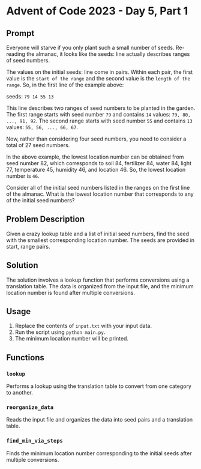 # Advent of Code 2023 - Day 5, Part 1

## Prompt

Everyone will starve if you only plant such a small number of seeds. Re-reading the almanac, it looks like the seeds: line actually describes ranges of seed numbers.

The values on the initial seeds: line come in pairs. Within each pair, the first value is the `start of the range` and the second value is the `length of the range`. So, in the first line of the example above:

seeds: `79 14 55 13`

This line describes two ranges of seed numbers to be planted in the garden. The first range starts with seed number `79` and contains `14` values: `79, 80, ..., 91, 92`. The second range starts with seed number `55` and contains `13` values: `55, 56, ..., 66, 67`.

Now, rather than considering four seed numbers, you need to consider a total of 27 seed numbers.

In the above example, the lowest location number can be obtained from seed number 82, which corresponds to soil 84, fertilizer 84, water 84, light 77, temperature 45, humidity 46, and location 46. So, the lowest location number is `46`.

Consider all of the initial seed numbers listed in the ranges on the first line of the almanac. What is the lowest location number that corresponds to any of the initial seed numbers?


## Problem Description

Given a crazy lookup table and a list of initial seed numbers, find the seed with the smallest corresponding location number. The seeds are provided in start, range pairs.

## Solution

The solution involves a lookup function that performs conversions using a translation table. The data is organized from the input file, and the minimum location number is found after multiple conversions.

## Usage

1. Replace the contents of `input.txt` with your input data.
2. Run the script using `python main.py`.
3. The minimum location number will be printed.

## Functions

### `lookup`

Performs a lookup using the translation table to convert from one category to another.

### `reorganize_data`

Reads the input file and organizes the data into seed pairs and a translation table.

### `find_min_via_steps`

Finds the minimum location number corresponding to the initial seeds after multiple conversions.

